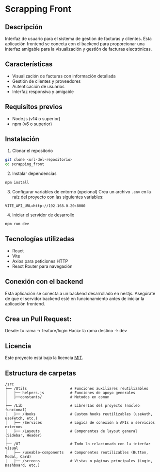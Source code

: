 # Scrapping Front

## Descripción
Interfaz de usuario para el sistema de gestión de facturas y clientes. Esta aplicación frontend se conecta con el backend para proporcionar una interfaz amigable para la visualización y gestión de facturas electrónicas.

## Características
- Visualización de facturas con información detallada
- Gestión de clientes y proveedores
- Autenticación de usuarios
- Interfaz responsiva y amigable

## Requisitos previos
- Node.js (v14 o superior)
- npm (v6 o superior)

## Instalación

1. Clonar el repositorio
```bash
git clone <url-del-repositorio>
cd scrapping_front
```

2. Instalar dependencias
```bash
npm install
```

3. Configurar variables de entorno (opcional)
Crea un archivo `.env` en la raíz del proyecto con las siguientes variables:
```
VITE_API_URL=http://192.168.0.20:8000
```

4. Iniciar el servidor de desarrollo
```bash
npm run dev
```

## Tecnologías utilizadas
- React
- Vite
- Axios para peticiones HTTP
- React Router para navegación

## Conexión con el backend
Esta aplicación se conecta a un backend desarrollado en nestjs. Asegúrate de que el servidor backend esté en funcionamiento antes de iniciar la aplicación frontend.

## Crea un Pull Request:
Desde: tu rama -> feature/login
Hacia: la rama destino -> dev

## Licencia
Este proyecto está bajo la licencia [MIT](https://opensource.org/licenses/MIT).

## Estructura de carpetas
```
/src
├── /Utils                    # Funciones auxiliares reutilizables
│   ├── helpers.js            # Funciones de apoyo generales
│   ├──constants/             # Metodos en comun
│
├── /Lib                      # Librerías del proyecto (núcleo funcional)
│   ├── /Hooks                # Custom hooks reutilizables (useAuth, useFetch, etc.)
│   ├── /Services             # Lógica de conexión a APIs o servicios externos
│   ├── /Layouts              # Componentes de layout general (Sidebar, Header)
│
├── /UI                       # Todo lo relacionado con la interfaz visual
│   ├── /useable-components   # Componentes reutilizables (Button, Modal, Card)
│   ├── /screens              # Vistas o páginas principales (Login, Dashboard, etc.)
```
